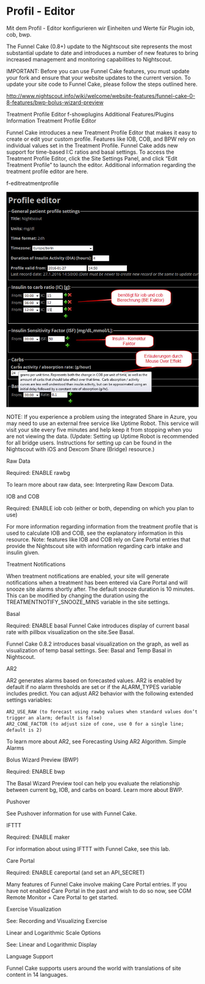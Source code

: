 # Profil - Editor


Mit dem Profil - Editor konfigurieren wir Einheiten und Werte für Plugin iob, cob, bwp.



The Funnel Cake (0.8+) update to the Nightscout site represents the most substantial update to date and introduces a number of new features to bring increased management and monitoring capabilities to Nightscout.


IMPORTANT: Before you can use Funnel Cake features, you must update your fork and ensure that your website updates to the current version. To update your site code to Funnel Cake, please follow the steps outlined here.



http://www.nightscout.info/wiki/welcome/website-features/funnel-cake-0-8-features/bwp-bolus-wizard-preview









Treatment Profile Editor
f-showplugins
Additional Features/Plugins Information
Treatment Profile Editor

Funnel Cake introduces a new Treatment Profile Editor that makes it easy to create or edit your custom profile. Features like IOB, COB, and BPW rely on individual values set in the Treatment Profile. Funnel Cake adds new support for time-based I:C ratios and basal settings. To access the Treatment Profile Editor, click the Site Settings Panel, and click “Edit Treatment Profile” to launch the editor. Additional information regarding the treatment profile editor are here.

f-editreatmentprofile


![nightscout_plugin_config](../images/nightscout/nightscout_plugin_config.jpg)


NOTE: If you experience a problem using the integrated Share in Azure, you may need to use an external free service like Uptime Robot. This service will visit your site every five minutes and help keep it from stopping when you are not viewing the data. (Update: Setting up Uptime Robot is recommended for all bridge users. Instructions for setting up can be found in the Nightscout with iOS and Dexcom Share (Bridge) resource.)

Raw Data

Required: ENABLE rawbg

To learn more about raw data, see: Interpreting Raw Dexcom Data.

IOB and COB

Required: ENABLE iob cob (either or both, depending on which you plan to use)

For more information regarding information from the treatment profile that is used to calculate IOB and COB, see the explanatory information in this resource. Note: features like IOB and COB rely on Care Portal entries that provide the Nightscout site with information regarding carb intake and insulin given.

Treatment Notifications

When treatment notifications are enabled, your site will generate notifications when a treatment has been entered via Care Portal and will snooze site alarms shortly after. The default snooze duration is 10 minutes. This can be modified by changing the duration using the TREATMENTNOTIFY_SNOOZE_MINS variable in the site settings.



Basal

Required: ENABLE basal
Funnel Cake introduces display of current basal rate with pillbox visualization on the site.See Basal.

Funnel Cake 0.8.2 introduces basal visualization on the graph, as well as visualization of temp basal settings. See: Basal and Temp Basal in Nightscout.

AR2

AR2 generates alarms based on forecasted values. AR2 is enabled by default if no alarm thresholds are set or if the ALARM_TYPES variable includes predict. You can adjust AR2 behavior with the following extended settings variables:

    AR2_USE_RAW (to forecast using rawbg values when standard values don’t trigger an alarm; default is false)
    AR2_CONE_FACTOR (to adjust size of cone, use 0 for a single line; default is 2)

To learn more about AR2, see Forecasting Using AR2 Algorithm.
Simple Alarms



Bolus Wizard Preview (BWP)

Required: ENABLE bwp

The Basal Wizard Preview tool can help you evaluate the relationship between current bg, IOB, and carbs on board. Learn more about BWP.

Pushover

See Pushover information for use with Funnel Cake.

IFTTT

Required: ENABLE maker

For information about using IFTTT with Funnel Cake, see this lab.

Care Portal

Required: ENABLE careportal (and set an API_SECRET)

Many features of Funnel Cake involve making Care Portal entries. If you have not enabled Care Portal in the past and wish to do so now, see CGM Remote Monitor + Care Portal to get started.

Exercise Visualization

See: Recording and Visualizing Exercise

Linear and Logarithmic Scale Options

See: Linear and Logarithmic Display

Language Support

Funnel Cake supports users around the world with translations of site content in 14 languages.




    
    
    


